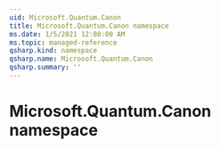```yaml
---
uid: Microsoft.Quantum.Canon
title: Microsoft.Quantum.Canon namespace
ms.date: 1/5/2021 12:00:00 AM
ms.topic: managed-reference
qsharp.kind: namespace
qsharp.name: Microsoft.Quantum.Canon
qsharp.summary: ''
---
```


# Microsoft.Quantum.Canon namespace



